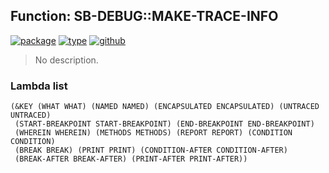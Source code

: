 ## Function: SB-DEBUG::MAKE-TRACE-INFO
[![package](https://img.shields.io/badge/Package-SB--DEBUG-5f9ea0.svg?style=social&colorA=999999)](../) [![type](https://img.shields.io/badge/Type-Function-5f9ea0.svg?style=social&colorA=999999)](../#function) [![github](https://img.shields.io/badge/GitHub-View_the_source-5f9ea0.svg?style=social&colorA=999999&logo=github)](https://github.com/sbcl/sbcl/blob/master/src/code/ntrace.lisp/) 

> No description.

### Lambda list
```
(&KEY (WHAT WHAT) (NAMED NAMED) (ENCAPSULATED ENCAPSULATED) (UNTRACED UNTRACED)
 (START-BREAKPOINT START-BREAKPOINT) (END-BREAKPOINT END-BREAKPOINT)
 (WHEREIN WHEREIN) (METHODS METHODS) (REPORT REPORT) (CONDITION CONDITION)
 (BREAK BREAK) (PRINT PRINT) (CONDITION-AFTER CONDITION-AFTER)
 (BREAK-AFTER BREAK-AFTER) (PRINT-AFTER PRINT-AFTER))
```
